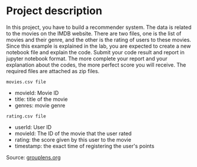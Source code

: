 # Project description
In this project, you have to build a recommender system. The data is related to the movies on the IMDB website. There are two files, one is the list of movies and their genre, and the other is the rating of users to these movies. Since this example is explained in the lab, you are expected to create a new notebook file and explain the code. Submit your code result and report in jupyter notebook format. The more complete your report and your explanation about the codes, the more perfect score you will receive. The required files are attached as zip files.

`movies.csv file`

- movieId: Movie ID
- title: title of the movie
- genres: movie genre

`rating.csv file`

- userId: User ID
- movieId: The ID of the movie that the user rated
- rating: the score given by this user to the movie
- timestamp: the exact time of registering the user's points

Source: [grouplens.org](https://grouplens.org/)